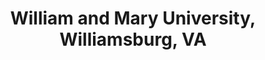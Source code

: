 ---
title: "William and Mary University, Williamsburg, VA"
project_id: 
conference_id: ""
presenters:
   - peter_bandettini
summary: "William and Mary University, Williamsburg, VA"
file: /assets/presentations/
filename: 
layout: presentation
---